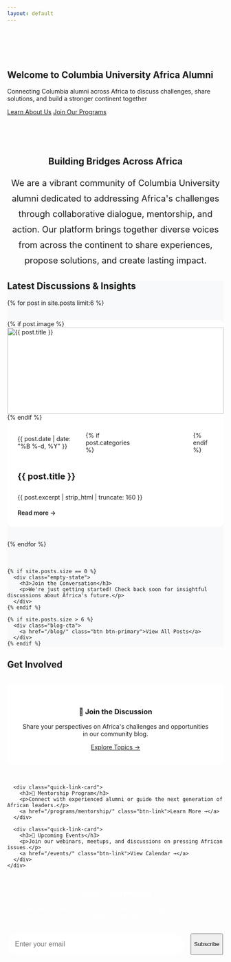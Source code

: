 ```yaml
---
layout: default
---
```


<!-- Hero Section -->
<section class="hero hero-home">
  <div class="container">
    <div class="hero-content">
      <h1>Welcome to Columbia University Africa Alumni</h1>
      <p class="hero-subtitle">Connecting Columbia alumni across Africa to discuss challenges, share solutions, and build a stronger continent together</p>
      <div class="hero-buttons">
        <a href="/about/" class="btn btn-primary">Learn About Us</a>
        <a href="/programs/mentorship/" class="btn btn-secondary">Join Our Programs</a>
      </div>
    </div>
  </div>
</section>

<!-- Introduction Section -->
<section class="section">
  <div class="container">
    <div class="intro-content">
      <h2 class="section-title">Building Bridges Across Africa</h2>
      <p class="intro-text">
        We are a vibrant community of Columbia University alumni dedicated to addressing Africa's challenges through 
        collaborative dialogue, mentorship, and action. Our platform brings together diverse voices from across the 
        continent to share experiences, propose solutions, and create lasting impact.
      </p>
    </div>
  </div>
</section>

<!-- Latest Blog Posts -->
<section class="section" style="background-color: #f8f9fa;">
  <div class="container">
    <h2 class="section-title">Latest Discussions & Insights</h2>
    <div class="blog-grid">
      {% for post in site.posts limit:6 %}
        <article class="blog-card">
          {% if post.image %}
            <div class="blog-card-image">
              <img src="{{ post.image | relative_url }}" alt="{{ post.title }}" loading="lazy">
            </div>
          {% endif %}
          <div class="blog-card-content">
            <div class="blog-meta">
              <time datetime="{{ post.date | date_to_xmlschema }}">
                {{ post.date | date: "%B %-d, %Y" }}
              </time>
              {% if post.categories %}
                <span class="blog-category">{{ post.categories | first }}</span>
              {% endif %}
            </div>
            <h3 class="blog-title">
              <a href="{{ post.url | relative_url }}">{{ post.title }}</a>
            </h3>
            <p class="blog-excerpt">
              {{ post.excerpt | strip_html | truncate: 160 }}
            </p>
            <a href="{{ post.url | relative_url }}" class="read-more">Read more →</a>
          </div>
        </article>
      {% endfor %}
    </div>
    
    {% if site.posts.size == 0 %}
      <div class="empty-state">
        <h3>Join the Conversation</h3>
        <p>We're just getting started! Check back soon for insightful discussions about Africa's future.</p>
      </div>
    {% endif %}
    
    {% if site.posts.size > 6 %}
      <div class="blog-cta">
        <a href="/blog/" class="btn btn-primary">View All Posts</a>
      </div>
    {% endif %}
  </div>
</section>

<!-- Quick Links Section -->
<section class="section">
  <div class="container">
    <h2 class="section-title">Get Involved</h2>
    <div class="quick-links-grid">
      <div class="quick-link-card">
        <h3>🤝 Join the Discussion</h3>
        <p>Share your perspectives on Africa's challenges and opportunities in our community blog.</p>
        <a href="/blog/" class="btn-link">Explore Topics →</a>
      </div>
      
      <div class="quick-link-card">
        <h3>🌟 Mentorship Program</h3>
        <p>Connect with experienced alumni or guide the next generation of African leaders.</p>
        <a href="/programs/mentorship/" class="btn-link">Learn More →</a>
      </div>
      
      <div class="quick-link-card">
        <h3>📅 Upcoming Events</h3>
        <p>Join our webinars, meetups, and discussions on pressing African issues.</p>
        <a href="/events/" class="btn-link">View Calendar →</a>
      </div>
    </div>
  </div>
</section>

<!-- Newsletter Section -->
<section class="section newsletter-section">
  <div class="container">
    <div class="newsletter-content">
      <h2>Stay Connected</h2>
      <p>Get weekly updates on discussions, events, and opportunities from our alumni network</p>
      <form class="newsletter-form" action="/subscribe" method="post">
        <input type="email" name="email" placeholder="Enter your email" required>
        <button type="submit" class="btn btn-primary">Subscribe</button>
      </form>
    </div>
  </div>
</section>

<style>
/* Homepage specific styles */
.hero-home {
  background: linear-gradient(135deg, var(--columbia-blue) 0%, var(--columbia-light-blue) 100%);
  padding: 4rem 0;
}

.intro-content {
  max-width: 800px;
  margin: 0 auto;
  text-align: center;
}

.intro-text {
  font-size: 1.25rem;
  line-height: 1.8;
  color: var(--text-light);
}

/* Blog Grid */
.blog-grid {
  display: grid;
  grid-template-columns: repeat(auto-fill, minmax(350px, 1fr));
  gap: 2rem;
  margin-bottom: 3rem;
}

.blog-card {
  background: white;
  border-radius: 12px;
  overflow: hidden;
  box-shadow: var(--shadow);
  transition: var(--transition);
  height: 100%;
  display: flex;
  flex-direction: column;
}

.blog-card:hover {
  transform: translateY(-4px);
  box-shadow: var(--shadow-hover);
}

.blog-card-image {
  width: 100%;
  height: 200px;
  overflow: hidden;
}

.blog-card-image img {
  width: 100%;
  height: 100%;
  object-fit: cover;
}

.blog-card-content {
  padding: 1.5rem;
  flex: 1;
  display: flex;
  flex-direction: column;
}

.blog-meta {
  display: flex;
  align-items: center;
  gap: 1rem;
  margin-bottom: 0.75rem;
  font-size: 0.875rem;
  color: var(--text-light);
}

.blog-category {
  background: var(--columbia-light-blue);
  color: white;
  padding: 0.25rem 0.75rem;
  border-radius: 20px;
  font-size: 0.75rem;
  font-weight: 600;
}

.blog-title {
  margin-bottom: 0.75rem;
  font-size: 1.25rem;
}

.blog-title a {
  color: var(--text-dark);
  text-decoration: none;
  transition: color 0.3s ease;
}

.blog-title a:hover {
  color: var(--columbia-blue);
}

.blog-excerpt {
  color: var(--text-light);
  line-height: 1.6;
  margin-bottom: 1rem;
  flex: 1;
}

.read-more {
  color: var(--columbia-blue);
  text-decoration: none;
  font-weight: 600;
  transition: var(--transition);
}

.read-more:hover {
  transform: translateX(4px);
}

.blog-cta {
  text-align: center;
  margin-top: 3rem;
}

/* Quick Links */
.quick-links-grid {
  display: grid;
  grid-template-columns: repeat(auto-fit, minmax(300px, 1fr));
  gap: 2rem;
  margin-top: 2rem;
}

.quick-link-card {
  text-align: center;
  padding: 2rem;
  background: white;
  border-radius: 12px;
  box-shadow: var(--shadow);
  transition: var(--transition);
}

.quick-link-card:hover {
  transform: translateY(-4px);
  box-shadow: var(--shadow-hover);
}

.quick-link-card h3 {
  color: var(--columbia-blue);
  margin-bottom: 1rem;
}

/* Newsletter Section */
.newsletter-section {
  background: linear-gradient(135deg, var(--columbia-blue) 0%, var(--columbia-light-blue) 100%);
  color: white;
}

.newsletter-content {
  text-align: center;
  max-width: 600px;
  margin: 0 auto;
}

.newsletter-content h2 {
  color: white;
  margin-bottom: 1rem;
}

.newsletter-form {
  display: flex;
  gap: 1rem;
  margin-top: 2rem;
  max-width: 500px;
  margin-left: auto;
  margin-right: auto;
}

.newsletter-form input {
  flex: 1;
  padding: 1rem;
  border: none;
  border-radius: 30px;
  font-size: 1rem;
}

.newsletter-form button {
  white-space: nowrap;
}

@media (max-width: 600px) {
  .newsletter-form {
    flex-direction: column;
  }
}
</style>